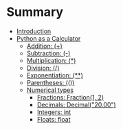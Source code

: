 # Summary

- [Introduction](./README.md)
- [Python as a Calculator](python-as-calculator/README.md)
  - [Addition: (+)](python-as-calculator/addition.md)
  - [Subtraction: (-)](python-as-calculator/subtraction.md)
  - [Multiplication: (*)](python-as-calculator/multiplication.md)
  - [Division: (/)](python-as-calculator/division.md)
  - [Exponentiation: (**)](python-as-calculator/exponentiation.md)
  - [Parentheses: (())](python-as-calculator/parenthesis.md)
  - [Numerical types]()
    - [Fractions: Fraction(1, 2)]()
    - [Decimals: Decimal("20.00")]()
    - [Integers: int]()
    - [Floats: float]()
